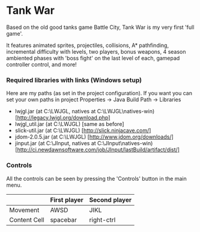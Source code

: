 # Tank War

Based on the old good tanks game Battle City, Tank War is my very first 'full game'. 

It features animated sprites, projectiles, collisions, A* pathfinding, incremental difficulty with levels,
two players, bonus weapons, 4 season ambiented phases with 'boss fight' on the last level of each, 
gamepad controller control, and more!

### Required libraries with links (Windows setup)

Here are my paths (as set in the project configuration). If you want you can set your own paths in project Properties -> Java Build Path -> Libraries

- lwjgl.jar      (at C:\LWJGL, natives at C:\LWJGL\natives-win) [http://legacy.lwjgl.org/download.php]
- lwjgl_util.jar (at C:\LWJGL) [same as before]
- slick-util.jar (at C:\LWJGL) [http://slick.ninjacave.com/]
- jdom-2.0.5.jar (at C:\LWJGL) [http://www.jdom.org/downloads/]
- jinput.jar     (at C:\JInput, natives at C:\JInput\natives-win) [http://ci.newdawnsoftware.com/job/JInput/lastBuild/artifact/dist/]
 
### Controls

All the controls can be seen by pressing the 'Controls' button in the main menu. 

|               | First player  | Second player |
| ------------- | ------------- | ------------- |
| Movement      |     AWSD      |     JIKL      |
| Content Cell  |   spacebar    |  right-ctrl   |
